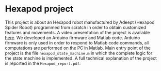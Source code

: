 # Hexapod project
This project is about an Hexapod robot manufactured by Adeept (Hexapod Spider Robot) programmed from scratch in order to obtain customized features and movements. A video presentation of the project is available [here](https://youtu.be/PK2fMwKDWFI). We developed an Arduino firmware and Matlab code. Arduino firmware is only used in order to respond to Matlab code commands, all computations are performed on the PC in Matlab.
Main entry point of the project is the file `hexapod_state_machine.m` in which the complete logic for the state machine is implemented. A full technical explanation of the project is reported in the `Hexapod_report.pdf`.


